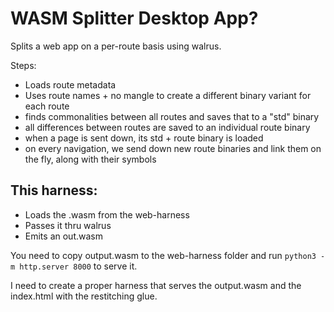 # WASM Splitter Desktop App?

Splits a web app on a per-route basis using walrus.

Steps:
- Loads route metadata
- Uses route names + no mangle to create a different binary variant for each route
- finds commonalities between all routes and saves that to a "std" binary
- all differences between routes are saved to an individual route binary
- when a page is sent down, its std + route binary is loaded
- on every navigation, we send down new route binaries and link them on the fly, along with their symbols

## This harness:

- Loads the .wasm from the web-harness
- Passes it thru walrus
- Emits an out.wasm

You need to copy output.wasm to the web-harness folder and run `python3 -m http.server 8000` to serve it.

I need to create a proper harness that serves the output.wasm and the index.html with the restitching glue.
